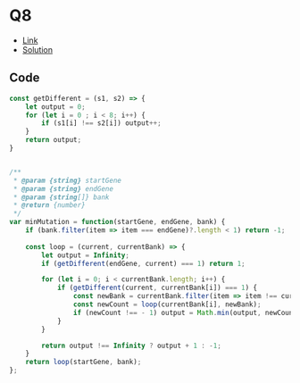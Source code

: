 # Q8

- [Link](https://leetcode.com/problems/minimum-genetic-mutation/)
- [Solution](https://leetcode.com/problems/minimum-genetic-mutation/submissions/878771488/)

## Code

```js
const getDifferent = (s1, s2) => {
    let output = 0;
    for (let i = 0 ; i < 8; i++) {
        if (s1[i] !== s2[i]) output++;
    }    
    return output;
}


/**
 * @param {string} startGene
 * @param {string} endGene
 * @param {string[]} bank
 * @return {number}
 */
var minMutation = function(startGene, endGene, bank) {
    if (bank.filter(item => item === endGene)?.length < 1) return -1;
        
    const loop = (current, currentBank) => {
        let output = Infinity;
        if (getDifferent(endGene, current) === 1) return 1;

        for (let i = 0; i < currentBank.length; i++) {
            if (getDifferent(current, currentBank[i]) === 1) {
                const newBank = currentBank.filter(item => item !== currentBank[i]);
                const newCount = loop(currentBank[i], newBank);
                if (newCount !== - 1) output = Math.min(output, newCount);
            }
        }

        return output !== Infinity ? output + 1 : -1;
    }
    return loop(startGene, bank);
};


```